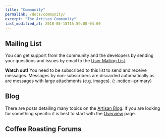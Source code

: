 ```yaml
---
title: "Community"
permalink: /docs/community/
excerpt: "The Artisan Community"
last_modified_at: 2018-05-15T15:59:00-04:00
---
```


## Mailing List

You can get support from the community and the developers by sending your questions and issues by email to the [User Mailing List](https://mailman.ghostdub.de/mailman/listinfo/artisan-user).

**Watch out!** 
You need to be subscribed to this list to send and receive messages. Messages by non-subscribers are discarded automatically as are messages with large attachments (e.g. images).
{: .notice--primary}

## Blog

There are posts detailing many topics on the [Artisan Blog](http://artisan-roasterscope.blogspot.de/). If you are looking for something specific it is best to start with the [Overview](https://artisan-roasterscope.blogspot.de/p/contents.html) page.


## Coffee Roasting Forums
